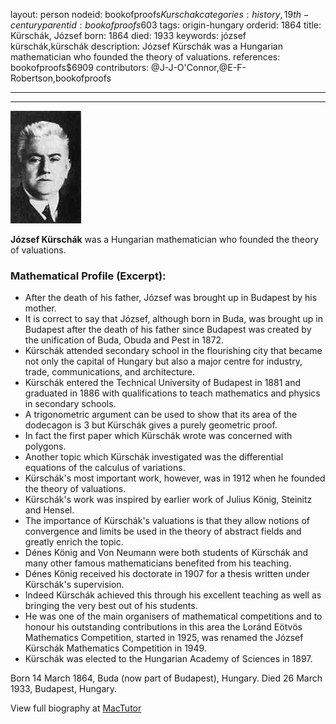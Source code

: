 layout: person
nodeid: bookofproofs$Kurschak
categories: history,19th-century
parentid: bookofproofs$603
tags: origin-hungary
orderid: 1864
title: Kürschák, József
born: 1864
died: 1933
keywords: józsef kürschák,kürschák
description: József Kürschák was a Hungarian mathematician who founded the theory of valuations.
references: bookofproofs$6909
contributors: @J-J-O'Connor,@E-F-Robertson,bookofproofs

---



---

![Kurschak.jpg](https://github.com/bookofproofs/bookofproofs.github.io/blob/main/_sources/_assets/images/portraits/Kurschak.jpg?raw=true)

**József Kürschák** was a Hungarian mathematician who founded the theory of valuations.

### Mathematical Profile (Excerpt):
* After the death of his father, József was brought up in Budapest by his mother.
* It is correct to say that József, although born in Buda, was brought up in Budapest after the death of his father since Budapest was created by the unification of Buda, Obuda and Pest in 1872.
* Kürschák attended secondary school in the flourishing city that became not only the capital of Hungary but also a major centre for industry, trade, communications, and architecture.
* Kürschák entered the Technical University of Budapest in 1881 and graduated in 1886 with qualifications to teach mathematics and physics in secondary schools.
* A trigonometric argument can be used to show that its area of the dodecagon is 3 but Kürschák gives a purely geometric proof.
* In fact the first paper which Kürschák wrote was concerned with polygons.
* Another topic which Kürschák investigated was the differential equations of the calculus of variations.
* Kürschák's most important work, however, was in 1912 when he founded the theory of valuations.
* Kürschák's work was inspired by earlier work of Julius König, Steinitz and Hensel.
* The importance of Kürschák's valuations is that they allow notions of convergence and limits be used in the theory of abstract fields and greatly enrich the topic.
* Dénes König and Von Neumann were both students of Kürschák and many other famous mathematicians benefited from his teaching.
* Dénes König received his doctorate in 1907 for a thesis written under Kürschák's supervision.
* Indeed Kürschák achieved this through his excellent teaching as well as bringing the very best out of his students.
* He was one of the main organisers of mathematical competitions and to honour his outstanding contributions in this area the Loránd Eötvös Mathematics Competition, started in 1925, was renamed the József Kürschák Mathematics Competition in 1949.
* Kürschák was elected to the Hungarian Academy of Sciences in 1897.

Born 14 March 1864, Buda (now part of Budapest), Hungary. Died 26 March 1933, Budapest, Hungary.

View full biography at [MacTutor](https://mathshistory.st-andrews.ac.uk/Biographies/Kurschak/)
